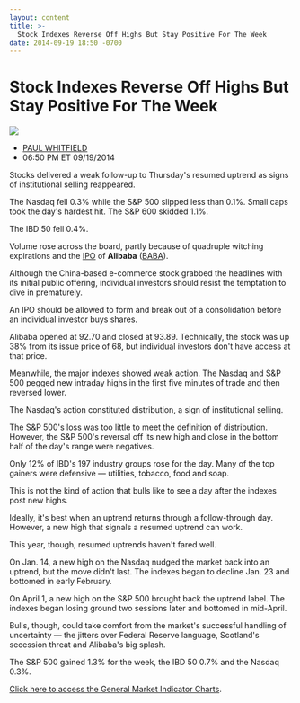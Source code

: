 ```yaml
---
layout: content
title: >-
  Stock Indexes Reverse Off Highs But Stay Positive For The Week
date: 2014-09-19 18:50 -0700
---
```



Stock Indexes Reverse Off Highs But Stay Positive For The Week
===============================================================


![](https://www.investors.com/wp-content/uploads/ibd-migrated-images/MPv_140922_635467374306348630.png)

* [PAUL WHITFIELD](https://www.investors.com/author/whitfieldp/ "Posts by PAUL WHITFIELD")
* 06:50 PM ET 09/19/2014




Stocks delivered a weak follow-up to Thursday's resumed uptrend as signs of institutional selling reappeared.


The Nasdaq fell 0.3% while the S&P 500 slipped less than 0.1%. Small caps took the day's hardest hit. The S&P 600 skidded 1.1%.


The IBD 50 fell 0.4%.


Volume rose across the board, partly because of quadruple witching expirations and the [IPO](http://news.investors.com/iponews.htm) of **Alibaba** ([BABA](https://research.investors.com/quote.aspx?symbol=BABA)).


Although the China-based e-commerce stock grabbed the headlines with its initial public offering, individual investors should resist the temptation to dive in prematurely.


An IPO should be allowed to form and break out of a consolidation before an individual investor buys shares.


Alibaba opened at 92.70 and closed at 93.89. Technically, the stock was up 38% from its issue price of 68, but individual investors don't have access at that price.


Meanwhile, the major indexes showed weak action. The Nasdaq and S&P 500 pegged new intraday highs in the first five minutes of trade and then reversed lower.


The Nasdaq's action constituted distribution, a sign of institutional selling.


The S&P 500's loss was too little to meet the definition of distribution. However, the S&P 500's reversal off its new high and close in the bottom half of the day's range were negatives.


Only 12% of IBD's 197 industry groups rose for the day. Many of the top gainers were defensive — utilities, tobacco, food and soap.


This is not the kind of action that bulls like to see a day after the indexes post new highs.


Ideally, it's best when an uptrend returns through a follow-through day. However, a new high that signals a resumed uptrend can work.


This year, though, resumed uptrends haven't fared well.


On Jan. 14, a new high on the Nasdaq nudged the market back into an uptrend, but the move didn't last. The indexes began to decline Jan. 23 and bottomed in early February.


On April 1, a new high on the S&P 500 brought back the uptrend label. The indexes began losing ground two sessions later and bottomed in mid-April.


Bulls, though, could take comfort from the market's successful handling of uncertainty — the jitters over Federal Reserve language, Scotland's secession threat and Alibaba's big splash.


The S&P 500 gained 1.3% for the week, the IBD 50 0.7% and the Nasdaq 0.3%.


[Click here to access the General Market Indicator Charts](https://www.investors.com/pdf/GMI_092214.pdf).




